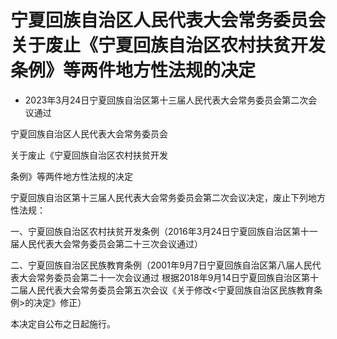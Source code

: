 # 宁夏回族自治区人民代表大会常务委员会关于废止《宁夏回族自治区农村扶贫开发条例》等两件地方性法规的决定

- 2023年3月24日宁夏回族自治区第十三届人民代表大会常务委员会第二次会议通过

<!-- INFO END -->

宁夏回族自治区人民代表大会常务委员会

关于废止《宁夏回族自治区农村扶贫开发

条例》等两件地方性法规的决定

宁夏回族自治区第十三届人民代表大会常务委员会第二次会议决定，废止下列地方性法规：

一、宁夏回族自治区农村扶贫开发条例（2016年3月24日宁夏回族自治区第十一届人民代表大会常务委员会第二十三次会议通过）

二、宁夏回族自治区民族教育条例（2001年9月7日宁夏回族自治区第八届人民代表大会常务委员会第二十一次会议通过 根据2018年9月14日宁夏回族自治区第十二届人民代表大会常务委员会第五次会议《关于修改<宁夏回族自治区民族教育条例>的决定》修正）

本决定自公布之日起施行。
